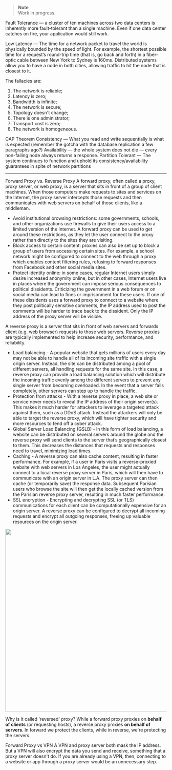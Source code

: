 > **Note**  
> Work in progress.

Fault Tolerance — a cluster of ten machines across two data centers is inherently more fault-tolerant than a single machine. Even if one data center catches on fire, your application would still work.

Low Latency — The time for a network packet to travel the world is physically bounded by the speed of light. For example, the shortest possible time for a request‘s round-trip time (that is, go back and forth) in a fiber-optic cable between New York to Sydney is 160ms. Distributed systems allow you to have a node in both cities, allowing traffic to hit the node that is closest to it.

The fallacies are:

1. The network is reliable;
2. Latency is zero;
3. Bandwidth is infinite;
4. The network is secure;
5. Topology doesn't change;
6. There is one administrator;
7. Transport cost is zero;
8. The network is homogeneous.

CAP Theorem
Consistency — What you read and write sequentially is what is expected (remember the gotcha with the database replication a few paragraphs ago?)
Availability — the whole system does not die — every non-failing node always returns a response.
Partition Tolerant — The system continues to function and uphold its consistency/availability guarantees in spite of network partitions

---

Forward Proxy vs. Reverse Proxy
A forward proxy, often called a proxy, proxy server, or web proxy, is a server that sits in front of a group of client machines. When those computers make requests to sites and services on the Internet, the proxy server intercepts those requests and then communicates with web servers on behalf of those clients, like a middleman.
- Avoid institutional browsing restrictions: some governments, schools, and other organizations use firewalls to give their users access to a limited version of the Internet. A forward proxy can be used to get around these restrictions, as they let the user connect to the proxy rather than directly to the sites they are visiting.
- Block access to certain content:  proxies can also be set up to block a group of users from accessing certain sites. For example, a school network might be configured to connect to the web through a proxy which enables content filtering rules, refusing to forward responses from Facebook and other social media sites.
- Protect identity online: in some cases, regular Internet users simply desire increased anonymity online, but in other cases, Internet users live in places where the government can impose serious consequences to political dissidents. Criticizing the government in a web forum or on social media can lead to fines or imprisonment for these users. If one of these dissidents uses a forward proxy to connect to a website where they post politically sensitive comments, the IP address used to post the comments will be harder to trace back to the dissident. Only the IP address of the proxy server will be visible.

A reverse proxy is a server that sits in front of web servers and forwards client (e.g. web browser) requests to those web servers. Reverse proxies are typically implemented to help increase security, performance, and reliability.

- Load balancing - A popular website that gets millions of users every day may not be able to handle all of its incoming site traffic with a single origin server. Instead, the site can be distributed among a pool of different servers, all handling requests for the same site. In this case, a reverse proxy can provide a load balancing solution which will distribute the incoming traffic evenly among the different servers to prevent any single server from becoming overloaded. In the event that a server fails completely, other servers can step up to handle the traffic.
- Protection from attacks - With a reverse proxy in place, a web site or service never needs to reveal the IP address of their origin server(s). This makes it much harder for attackers to leverage a targeted attack against them, such as a DDoS attack. Instead the attackers will only be able to target the reverse proxy, which will have tighter security and more resources to fend off a cyber attack.
- Global Server Load Balancing (GSLB) - In this form of load balancing, a website can be distributed on several servers around the globe and the reverse proxy will send clients to the server that’s geographically closest to them. This decreases the distances that requests and responses need to travel, minimizing load times.
- Caching - A reverse proxy can also cache content, resulting in faster performance. For example, if a user in Paris visits a reverse-proxied website with web servers in Los Angeles, the user might actually connect to a local reverse proxy server in Paris, which will then have to communicate with an origin server in L.A. The proxy server can then cache (or temporarily save) the response data. Subsequent Parisian users who browse the site will then get the locally cached version from the Parisian reverse proxy server, resulting in much faster performance.
- SSL encryption - Encrypting and decrypting SSL (or TLS) communications for each client can be computationally expensive for an origin server. A reverse proxy can be configured to decrypt all incoming requests and encrypt all outgoing responses, freeing up valuable resources on the origin server.

<p align="center">
  <img src="https://user-images.githubusercontent.com/47757441/226172537-9465e191-ac6a-4ba0-a3cb-b85986527234.jpg" width="570">
</p>

Why is it called 'reversed' proxy?
While a forward proxy proxies on **behalf of clients** (or requesting hosts), a reverse proxy proxies **on behalf of servers**. In forward we protect the clients, while in reverse, we're protecting the servers.

Forward Proxy vs VPN
A VPN and proxy server both mask the IP address. But a VPN will also encrypt the data you send and receive, something that a proxy server doesn't do. If you are already using a VPN, then, connecting to a website or app through a proxy server would be an unnecessary step.